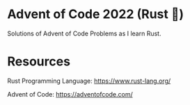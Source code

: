 # Advent of Code 2022 (Rust :crab:)

Solutions of Advent of Code Problems as I learn Rust.

# Resources

Rust Programming Language: https://www.rust-lang.org/

Advent of Code: https://adventofcode.com/
